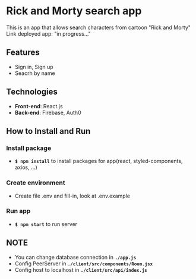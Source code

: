 # Rick and Morty search app

This is an app that allows search characters from cartoon "Rick and Morty"
<br />
Link deployed app: "in progress..."

## Features

- Sign in, Sign up
- Seacrh by name

## Technologies

- **Front-end**: React.js
- **Back-end**: Firebase, Auth0

## How to Install and Run

### Install package

- **`$ npm install`** to install packages for app(react, styled-components, axios, ...)

### Create environment

- Create file .env and fill-in, look at .env.example

### Run app

- **`$ npm start`** to run server

## NOTE

- You can change database connection in **`./app.js`**
- Config PeerServer in **`./client/src/components/Room.jsx`**
- Config host to localhost in **`./client/src/api/index.js`**
